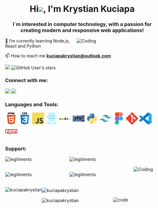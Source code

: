 **<h1 align="center">Hi<span><img src="https://media.giphy.com/media/hvRJCLFzcasrR4ia7z/giphy.gif" width="30px"/></span>, I'm Krystian Kuciapa</h1>**
<h3 align="center">I`m interested in computer technology, with a passion for creating modern and responsive web applications!</h3>

<img align="right" alt="Coding" width="270" src="https://user-images.githubusercontent.com/74038190/235224431-e8c8c12e-6826-47f1-89fb-2ddad83b3abf.gif"/>

🌱 I’m currently learning Node.js, React and Python

📫 How to reach me **kuciapakrystian@outlook.com**

![](https://komarev.com/ghpvc/?username=kuciapakrystian&style=plastic&color=228be6)
![GitHub User's stars](https://img.shields.io/github/stars/kuciapakrystian?style=plastic&logoColor=%23228be6)



<h3 align="left">Connect with me:</h3>
<div> <a href="https://github.com/kuciapakrystian" target="_blank"><img src="https://img.shields.io/badge/GitHub-100000?style=for-the-badge&logo=github&logoColor=white" target="_blank"></a>
<a href = "mailto:kuciapakrystian@outlook.com"><img src="https://img.shields.io/badge/-Gmail-%23333?style=for-the-badge&logo=gmail&logoColor=white" target="_blank"></a>
</div><h3 align="left">Languages and Tools:</h3>
<p align="left">
<img src="https://raw.githubusercontent.com/teamedwardforever/Readme-Generator/71f25dd8b98329b168142a6b782a107b75eab178/svg/Skills/Frontend/html5-original-wordmark.svg" alt="HTML" width="40" height="40"/>
<img src="https://raw.githubusercontent.com/teamedwardforever/Readme-Generator/71f25dd8b98329b168142a6b782a107b75eab178/svg/Skills/Frontend/css3-original-wordmark.svg" alt="Css" width="40" height="40"/>
<img src="https://raw.githubusercontent.com/teamedwardforever/Readme-Generator/71f25dd8b98329b168142a6b782a107b75eab178/svg/Skills/Languages/javascript-original.svg" alt="Javascript" width="40" height="40"/>
<img src="https://raw.githubusercontent.com/teamedwardforever/Readme-Generator/71f25dd8b98329b168142a6b782a107b75eab178/svg/Skills/Frontend/react-original-wordmark.svg" alt="React" width="40" height="40"/>
<img src="https://raw.githubusercontent.com/teamedwardforever/Readme-Generator/71f25dd8b98329b168142a6b782a107b75eab178/svg/Skills/Backend/nodejs-original-wordmark.svg" alt="NodeJs" width="40" height="40"/>
<img src="https://raw.githubusercontent.com/teamedwardforever/Readme-Generator/71f25dd8b98329b168142a6b782a107b75eab178/svg/Skills/Languages/php-original.svg" alt="PHP" width="40" height="40"/>
<img src="https://raw.githubusercontent.com/teamedwardforever/Readme-Generator/71f25dd8b98329b168142a6b782a107b75eab178/svg/Skills/Languages/python-original.svg" alt="Python" width="40" height="40"/>
<img src="https://raw.githubusercontent.com/teamedwardforever/Readme-Generator/71f25dd8b98329b168142a6b782a107b75eab178/svg/Skills/Frontend/tailwindcss-icon.svg" alt="Tailwindcss" width="40" height="40"/>
<img src="https://raw.githubusercontent.com/teamedwardforever/Readme-Generator/71f25dd8b98329b168142a6b782a107b75eab178/svg/Skills/Software/figma-icon.svg" alt="Figma" width="40" height="40"/>
<img src="https://raw.githubusercontent.com/teamedwardforever/Readme-Generator/71f25dd8b98329b168142a6b782a107b75eab178/svg/Skills/Other/git-scm-icon.svg" alt="Git" width="40" height="40"/>
<img src="https://github.com/devicons/devicon/blob/master/icons/vscode/vscode-original.svg" title="VSCode" alt="VSCode" width="40" height="40"/>&nbsp;
<img src="https://github.com/devicons/devicon/blob/master/icons/npm/npm-original-wordmark.svg" title="npm" alt="npm" width="40" height="40"/>&nbsp;
</p>

<h3 align="left">Support:</h3>
<p><a href="https://www.buymeacoffee.com/legiliments"> <img align="left" src="https://cdn.buymeacoffee.com/buttons/v2/default-yellow.png" height="50" width="210" alt="legiliments" /></a><a href="https://ko-fi.com/legiliments"> <img align="left" src="https://cdn.ko-fi.com/cdn/kofi3.png?v=3" height="50" width="210" alt="legiliments" /></a></p></p></a><a href="https://tipply.pl/@joinkrystian"> <img align="left" src="https://encrypted-tbn0.gstatic.com/images?q=tbn:ANd9GcQxCsaNJjQzA-rRscZIivFSoUDUp1O4pj1XH6gwtbvsw3RynqSE-yFMY_gMJwrM5CvQN2w&usqp=CAU" height="50" width="210" alt="legiliments" /></a></a><a href="https://www.paypal.com/paypalme/legiliments"> <img align="left" src="https://encrypted-tbn0.gstatic.com/images?q=tbn:ANd9GcTWeyyoUIeEQR1pLEHUR-NUxcYLFPM0iyhnww&usqp=CAU" height="50" width="210" alt="legiliments" /></a></p><br>

<img
  align="center"
  width="900"
  height="400"
  src="https://user-images.githubusercontent.com/74038190/225813708-98b745f2-7d22-48cf-9150-083f1b00d6c9.gif"
  alt="Coding"
/>


<img align="left" height="180em" src="https://github-readme-stats.vercel.app/api/top-langs/?username=kuciapakrystian&layout=compact&theme=tokyonight" alt=kuciapakrystian />

<p>&nbsp;<img align="center" height="180em" src="https://github-readme-stats.vercel.app/api?username=kuciapakrystian&show_icons=true&locale=en&theme=tokyonight" alt="kuciapakrystian" /></p>
<img align="right" src="https://gist.githubusercontent.com/MedRedha/fd8e2481bde2610c96b9aafde543879c/raw/88624e8d31c4295973dcb7c900dacf0edc0a6d99/coding.gif" alt="code" width="30%" />
<p><img align="center" height="180em" src="https://github-readme-streak-stats.herokuapp.com/?user=kuciapakrystian&theme=tokyonight" alt="kuciapakrystian" /></p>



